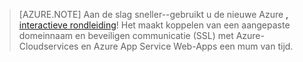 
> [AZURE.NOTE]
> Aan de slag sneller--gebruikt u de nieuwe Azure [, interactieve rondleiding](http://support.microsoft.com/kb/2990804)!  Het maakt koppelen van een aangepaste domeinnaam en beveiligen communicatie (SSL) met Azure-Cloudservices en Azure App Service Web-Apps een mum van tijd.